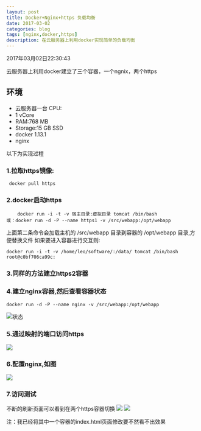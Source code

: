 ```yaml
---
layout: post
title: Docker+Nginx+https 负载均衡
date: 2017-03-02
categories: blog
tags: [nginx,docker,https]
description: 在云服务器上利用docker实现简单的负载均衡
---
```


2017年03月02日22:30:43

云服务器上利用docker建立了三个容器，一个ngnix，两个https

## 环境  
* 云服务器一台 CPU:
* 1 vCore
* RAM:768 MB
* Storage:15 GB SSD
* docker 1.13.1
* nginx 

以下为实现过程

### 1.拉取https镜像:

` docker pull https`

### 2.docker启动https

```
    docker run -i -t -v 宿主目录:虚拟目录 tomcat /bin/bash  
或：docker run -d -P --name https1 -v /src/webapp:/opt/webapp
```
上面第二条命令会加载主机的 /src/webapp 目录到容器的 /opt/webapp 目录,方便替换文件
如果要进入容器进行交互则:
```
docker run -i -t -v /home/leo/software/:/data/ tomcat /bin/bash 
root@c0bf706ca99c:
```
### 3.同样的方法建立https2容器

### 4.建立nginx容器,然后查看容器状态

`docker run -d -P --name nginx -v /src/webapp:/opt/webapp`

![状态](http://7xnfbg.com1.z0.glb.clouddn.com/2017-03-02-1.png)


### 5.通过映射的端口访问https  

![](http://7xnfbg.com1.z0.glb.clouddn.com/2017-03-02-2.png)

### 6.配置nginx,如图

![](http://7xnfbg.com1.z0.glb.clouddn.com/2017-03-02-3.png)

### 7.访问测试

不断的刷新页面可以看到在两个https容器切换
![](http://7xnfbg.com1.z0.glb.clouddn.com/2017-03-02-4.png)
![](http://7xnfbg.com1.z0.glb.clouddn.com/2017-03-02-5.png)

注：我已经将其中一个容器的index.html页面修改要不然看不出效果